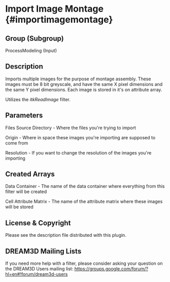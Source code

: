 Import Image Montage {#importimagemontage}
=====

## Group (Subgroup) ##
ProcessModeling (Input)


## Description ##
Imports multiple images for the purpose of montage assembly. These images must be 8 bit greyscale, and have the same X pixel dimensions and the same Y pixel dimensions. Each image is stored in it's on attribute array.

Utilizes the *itkReadImage* filter.

## Parameters ##
Files Source Directory - Where the files you're trying to import 

Origin - Where in space these images you're importing are supposed to come from

Resolution - If you want to change the resolution of the images you're importing


## Created Arrays ##

Data Container - The name of the data container where everything from this filter will be created

Cell Attribute Matrix - The name of the attribute matrix where these images will be stored


## License & Copyright ##

Please see the description file distributed with this plugin.

## DREAM3D Mailing Lists ##

If you need more help with a filter, please consider asking your question on the DREAM3D Users mailing list:
https://groups.google.com/forum/?hl=en#!forum/dream3d-users

